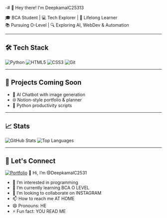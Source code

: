 -# 👋 Hey there! I'm DeepkamalC25313

🎓 BCA Student | 💻 Tech Explorer | 🧠 Lifelong Learner  
📚 Pursuing O-Level | 🔍 Exploring AI, WebDev & Automation

---

## 🛠️ Tech Stack
![Python](https://img.shields.io/badge/-Python-3776AB?style=flat&logo=python&logoColor=white)
![HTML5](https://img.shields.io/badge/-HTML5-E34F26?style=flat&logo=html5&logoColor=white)
![CSS3](https://img.shields.io/badge/-CSS3-1572B6?style=flat&logo=css3)
![Git](https://img.shields.io/badge/-Git-F05032?style=flat&logo=git&logoColor=white)

---

## 🚀 Projects Coming Soon
- 🤖 AI Chatbot with image generation
- 🌐 Notion-style portfolio & planner
- 📘 Python productivity scripts

---

## 📈 Stats
![GitHub Stats](https://github-readme-stats.vercel.app/api?username=deepkamalchauhan&show_icons=true&theme=tokyonight)
![Top Languages](https://github-readme-stats.vercel.app/api/top-langs/?username=deepkamalchauhan&layout=compact&theme=tokyonight)

---

## 🔗 Let's Connect
[![Portfolio](https://img.shields.io/badge/-Notion%20Portfolio-000000?style=flat&logo=notion&logoColor=white)](https://low-knave-426.notion.site/Deep-Kamal-Chauhan-About-Me-200384f053b48025bf8ac40494276ab0) 👋 Hi, I’m @DeepkamalC2531
- 👀 I’m interested in programming 
- 🌱 I’m currently learning BCA O LEVEL 
- 💞️ I’m looking to collaborate on INSTAGRAM 
- 📫 How to reach me AT HOME 
- 😄 Pronouns: HE
- ⚡ Fun fact: YOU READ ME

<!---
DeepkamalC2531/DeepkamalC2531 is a ✨ special ✨ repository because its `README.md` (this file) appears on your GitHub profile.
You can click the Preview link to take a look at your changes.
--->
